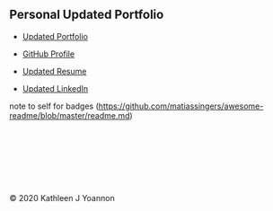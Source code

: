 
## Personal Updated Portfolio

- [Updated Portfolio](https://kathleen-y.github.io/updated_portfolio/portfolio.html)

- [GitHub Profile](https://github.com/Kathleen-Y)

- [Updated Resume](drive.google)

- [Updated LinkedIn](https://www.linkedin.com/in/k-yoannon/)




note to self
for badges (https://github.com/matiassingers/awesome-readme/blob/master/readme.md)





<br>
<br>

<br>
<br>


<br>
<br>
















© 2020 Kathleen J Yoannon
